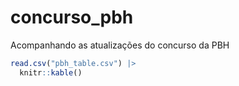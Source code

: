 # concurso_pbh
Acompanhando as atualizações do concurso da PBH

``` r
read.csv("pbh_table.csv") |> 
  knitr::kable()
```
